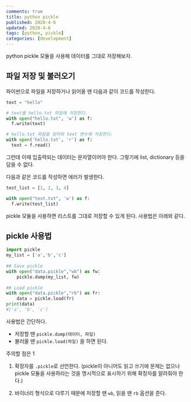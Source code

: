 ```yaml
---
comments: true
title: python pickle
published: 2020-4-6
updated: 2020-4-6
tags: [python, pickle]
categories: [development]
---
```


python pickle 모듈을 사용해 데이터를 그대로 저장해보자.



## 파일 저장 및 불러오기

파이썬으로 파일을 저장하거나 읽어올 땐 다음과 같이 코드를 작성한다.

```python
text = "hello"

# text를 hello.txt 파일에 저장한다.
with open("hello.txt", 'w') as f:
  f.write(text)

# hello.txt 파일을 읽어와 text 변수에 저장한다.
with open('hello.txt', 'r') as f:
  text = f.read()
```

그런데 이때 입출력되는 데이터는 문자열이어야 한다. 그렇기에 list, dictionary 등을 담을 수 없다.

다음과 같은 코드를 작성하면 에러가 발생한다.

```python
test_list = [1, 2, 3, 4]

with open("test.txt", 'w') as f:
  f.write(test_list)
```

pickle 모듈을 사용하면 리스트를 그대로 저장할 수 있게 된다. 사용법은 아래와 같다.



## pickle 사용법

```python
import pickle
my_list = ['a','b','c']
 
## Save pickle
with open("data.pickle","wb") as fw:
    pickle.dump(my_list, fw)
 
## Load pickle
with open("data.pickle","rb") as fr:
    data = pickle.load(fr)
print(data)
#['a', 'b', 'c']
```

사용법은 간단하다. 

- 저장할 땐 `pickle.dump(데이터, 파일)`
- 불러올 땐 `pickle.load(파일)` 을 하면 된다.

주의할 점은 1

1) 확장자를 `.pickle`로 선언한다. (pickle이 아니어도 읽고 쓰기에 문제는 없으나 pickle 모듈을 사용하라는 것을 명시적으로 표시하기 위해 확장자를 알려줘야 한다.) 

2) 바이너리 형식으로 다루기 때문에 저장할 땐 `wb`, 읽을 땐 `rb` 옵션을 준다. 

